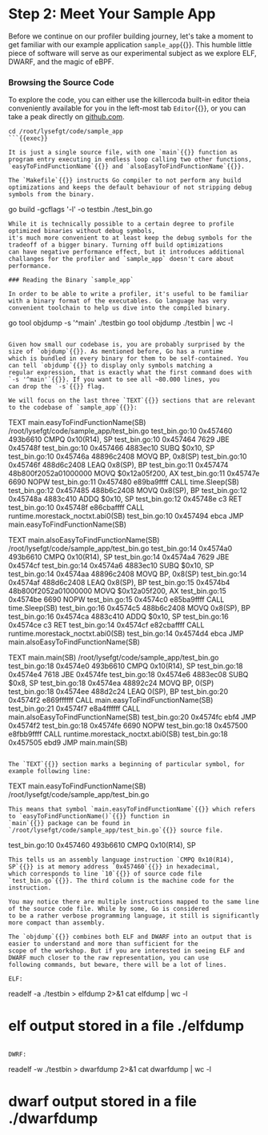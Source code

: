 # Step 2: Meet Your Sample App
Before we continue on our profiler building journey, let's take a moment to get familiar with our example application `sample_app`{{}}.
This humble little piece of software will serve as our experimental subject as we explore ELF, DWARF, and the magic of eBPF.

### Browsing the Source Code

To explore the code, you can either use the killercoda built-in editor theia conveniently available for you in the left-most tab `Editor`{{}},
or you can take a peak directly on [github.com](https://github.com/Cropsey/lysefgt/tree/main/code/sample_app).

```
cd /root/lysefgt/code/sample_app
```{{exec}}

It is just a single source file, with one `main`{{}} function as program entry executing in endless loop calling two other functions, 
`easyToFindFunctionName`{{}} and `alsoEasyToFindFunctionName`{{}}.

The `Makefile`{{}} instructs Go compiler to not perform any build optimizations and keeps the default behaviour of not stripping debug
symbols from the binary.
```
go build -gcflags '-l' -o testbin ./test_bin.go
```
While it is technically possible to a certain degree to profile optimized binaries without debug symbols,
it's much more convenient to at least keep the debug symbols for the tradeoff of a bigger binary. Turning off build optimizations
can have negative performance effect, but it introduces additional challanges for the profiler and `sample_app` doesn't care about
performance.

### Reading the Binary `sample_app`

In order to be able to write a profiler, it's useful to be familiar with a binary format of the executables. Go language has very
convenient toolchain to help us dive into the compiled binary.

```
go tool objdump -s '^main' ./testbin
go tool objdump ./testbin | wc -l
```{{exec}}

Given how small our codebase is, you are probably surprised by the size of `objdump`{{}}. As mentioned before, Go has a runtime 
which is bundled in every binary for them to be self-contained. You can tell `objdump`{{}} to display only symbols matching a
regular expression, that is exactly what the first command does with `-s '^main'`{{}}. If you want to see all ~80.000 lines, you
can drop the `-s`{{}} flag.

We will focus on the last three `TEXT`{{}} sections that are relevant to the codebase of `sample_app`{{}}:

```
TEXT main.easyToFindFunctionName(SB) /root/lysefgt/code/sample_app/test_bin.go
  test_bin.go:10        0x457460                493b6610                CMPQ 0x10(R14), SP
  test_bin.go:10        0x457464                7629                    JBE 0x45748f
  test_bin.go:10        0x457466                4883ec10                SUBQ $0x10, SP
  test_bin.go:10        0x45746a                48896c2408              MOVQ BP, 0x8(SP)
  test_bin.go:10        0x45746f                488d6c2408              LEAQ 0x8(SP), BP
  test_bin.go:11        0x457474                48b800f2052a01000000    MOVQ $0x12a05f200, AX
  test_bin.go:11        0x45747e                6690                    NOPW
  test_bin.go:11        0x457480                e89ba9ffff              CALL time.Sleep(SB)
  test_bin.go:12        0x457485                488b6c2408              MOVQ 0x8(SP), BP
  test_bin.go:12        0x45748a                4883c410                ADDQ $0x10, SP
  test_bin.go:12        0x45748e                c3                      RET
  test_bin.go:10        0x45748f                e86cbaffff              CALL runtime.morestack_noctxt.abi0(SB)
  test_bin.go:10        0x457494                ebca                    JMP main.easyToFindFunctionName(SB)

TEXT main.alsoEasyToFindFunctionName(SB) /root/lysefgt/code/sample_app/test_bin.go
  test_bin.go:14        0x4574a0                493b6610                CMPQ 0x10(R14), SP
  test_bin.go:14        0x4574a4                7629                    JBE 0x4574cf
  test_bin.go:14        0x4574a6                4883ec10                SUBQ $0x10, SP
  test_bin.go:14        0x4574aa                48896c2408              MOVQ BP, 0x8(SP)
  test_bin.go:14        0x4574af                488d6c2408              LEAQ 0x8(SP), BP
  test_bin.go:15        0x4574b4                48b800f2052a01000000    MOVQ $0x12a05f200, AX
  test_bin.go:15        0x4574be                6690                    NOPW
  test_bin.go:15        0x4574c0                e85ba9ffff              CALL time.Sleep(SB)
  test_bin.go:16        0x4574c5                488b6c2408              MOVQ 0x8(SP), BP
  test_bin.go:16        0x4574ca                4883c410                ADDQ $0x10, SP
  test_bin.go:16        0x4574ce                c3                      RET
  test_bin.go:14        0x4574cf                e82cbaffff              CALL runtime.morestack_noctxt.abi0(SB)
  test_bin.go:14        0x4574d4                ebca                    JMP main.alsoEasyToFindFunctionName(SB)

TEXT main.main(SB) /root/lysefgt/code/sample_app/test_bin.go
  test_bin.go:18        0x4574e0                493b6610                CMPQ 0x10(R14), SP
  test_bin.go:18        0x4574e4                7618                    JBE 0x4574fe
  test_bin.go:18        0x4574e6                4883ec08                SUBQ $0x8, SP
  test_bin.go:18        0x4574ea                48892c24                MOVQ BP, 0(SP)
  test_bin.go:18        0x4574ee                488d2c24                LEAQ 0(SP), BP
  test_bin.go:20        0x4574f2                e869ffffff              CALL main.easyToFindFunctionName(SB)
  test_bin.go:21        0x4574f7                e8a4ffffff              CALL main.alsoEasyToFindFunctionName(SB)
  test_bin.go:20        0x4574fc                ebf4                    JMP 0x4574f2
  test_bin.go:18        0x4574fe                6690                    NOPW
  test_bin.go:18        0x457500                e8fbb9ffff              CALL runtime.morestack_noctxt.abi0(SB)
  test_bin.go:18        0x457505                ebd9                    JMP main.main(SB)
```

The `TEXT`{{}} section marks a beginning of particular symbol, for example following line:
```
TEXT main.easyToFindFunctionName(SB) /root/lysefgt/code/sample_app/test_bin.go
```
This means that symbol `main.easyToFindFunctionName`{{}} which refers to `easyToFindFunctionName()`{{}} function in
`main`{{}} package can be found in `/root/lysefgt/code/sample_app/test_bin.go`{{}} source file.

```
  test_bin.go:10        0x457460                493b6610                CMPQ 0x10(R14), SP
```
This tells us an assembly language instruction `CMPQ 0x10(R14), SP`{{}} is at memory address `0x457460`{{}} in hexadecimal,
which corresponds to line `10`{{}} of source code file `test_bin.go`{{}}. The third column is the machine code for the instruction.

You may notice there are multiple instructions mapped to the same line of the source code file. While by some, Go is considered
to be a rather verbose programming language, it still is significantly more compact than assembly.

The `objdump`{{}} combines both ELF and DWARF into an output that is easier to understand and more than sufficient for the
scope of the workshop. But if you are interested in seeing ELF and DWARF much closer to the raw representation, you can use
following commands, but beware, there will be a lot of lines.

ELF:
```
readelf -a ./testbin > elfdump 2>&1
cat elfdump | wc -l
# elf output stored in a file ./elfdump
```{{exec}}

DWRF:
```
readelf -w ./testbin > dwarfdump 2>&1
cat dwarfdump | wc -l
# dwarf output stored in a file ./dwarfdump
```{{exec}}
